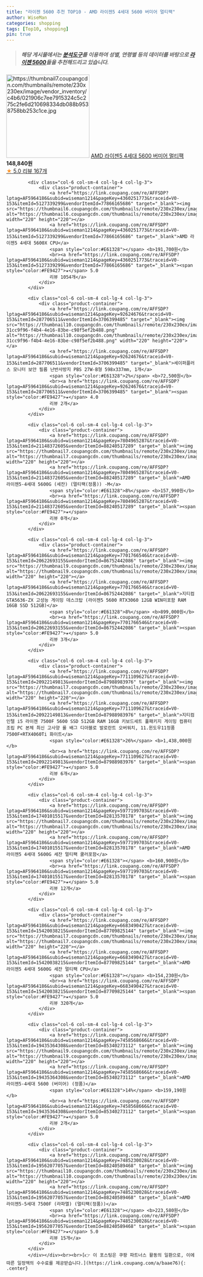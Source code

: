 ```yaml
---
title: "라이젠 5600 추천 TOP10 - AMD 라이젠5 4세대 5600 버미어 멀티팩"
author: WiseMan
categories: shopping
tags: [Top10, shopping]
pin: true
---
```


> ##### 해당 게시물에서는 [**분석도구**](https://itemscout.io/)를 이용하여 **성별**, **연령별** 등의 데이터를 바탕으로 [**라이젠 5600**](https://link.coupang.com/a/baae76)들을 추천해드리고 있습니다.
<div class="container"><div class="row">
            <div class="col-6 col-sm-4 col-lg-4 col-lg-3">
                <div class="product-container">
                    <a href="https://link.coupang.com/re/AFFSDP?lptag=AF5964186&subid=wiseman1214&pageKey=7683487524&traceid=V0-153&itemId=10847810366&vendorItemId=81182209631" target="_blank"><img src="https://thumbnail7.coupangcdn.com/thumbnails/remote/230x230ex/image/vendor_inventory/c4b6/021906c7ee7915324c5c275c2fe6d210698334db088b9538758bb253c1ce.jpg" alt="https://thumbnail7.coupangcdn.com/thumbnails/remote/230x230ex/image/vendor_inventory/c4b6/021906c7ee7915324c5c275c2fe6d210698334db088b9538758bb253c1ce.jpg" width="220" height="220"></a>
                    <a href="https://link.coupang.com/re/AFFSDP?lptag=AF5964186&subid=wiseman1214&pageKey=7683487524&traceid=V0-153&itemId=10847810366&vendorItemId=81182209631" target="_blank">AMD 라이젠5 4세대 5600 버미어 멀티팩</a>
                    <span style="color:#E61328"></span> <b>148,840원</b>
                    <br><a href="https://link.coupang.com/re/AFFSDP?lptag=AF5964186&subid=wiseman1214&pageKey=7683487524&traceid=V0-153&itemId=10847810366&vendorItemId=81182209631" target="_blank"><span style="color:#FE9427">★</span> 5.0
                    리뷰 167개</a>
                </div>
            </div>
            
            <div class="col-6 col-sm-4 col-lg-4 col-lg-3">
                <div class="product-container">
                    <a href="https://link.coupang.com/re/AFFSDP?lptag=AF5964186&subid=wiseman1214&pageKey=4360251773&traceid=V0-153&itemId=5127339299&vendorItemId=77866165686" target="_blank"><img src="https://thumbnail6.coupangcdn.com/thumbnails/remote/230x230ex/image/vendor_inventory/910a/47e4243b1ce71e188d3943ddaa1695b63fda74e6c1281b33801ed7426469.jpg" alt="https://thumbnail6.coupangcdn.com/thumbnails/remote/230x230ex/image/vendor_inventory/910a/47e4243b1ce71e188d3943ddaa1695b63fda74e6c1281b33801ed7426469.jpg" width="220" height="220"></a>
                    <a href="https://link.coupang.com/re/AFFSDP?lptag=AF5964186&subid=wiseman1214&pageKey=4360251773&traceid=V0-153&itemId=5127339299&vendorItemId=77866165686" target="_blank">AMD 라이젠5 4세대 5600X CPU</a>
                    <span style="color:#E61328"></span> <b>191,700원</b>
                    <br><a href="https://link.coupang.com/re/AFFSDP?lptag=AF5964186&subid=wiseman1214&pageKey=4360251773&traceid=V0-153&itemId=5127339299&vendorItemId=77866165686" target="_blank"><span style="color:#FE9427">★</span> 5.0
                    리뷰 1054개</a>
                </div>
            </div>
            
            <div class="col-6 col-sm-4 col-lg-4 col-lg-3">
                <div class="product-container">
                    <a href="https://link.coupang.com/re/AFFSDP?lptag=AF5964186&subid=wiseman1214&pageKey=92624676&traceid=V0-153&itemId=287706511&vendorItemId=3706399485" target="_blank"><img src="https://thumbnail10.coupangcdn.com/thumbnails/remote/230x230ex/image/retail/images/1710130171709836-31cc9f96-f4b4-4e16-83be-c98f5ef2b488.png" alt="https://thumbnail10.coupangcdn.com/thumbnails/remote/230x230ex/image/retail/images/1710130171709836-31cc9f96-f4b4-4e16-83be-c98f5ef2b488.png" width="220" height="220"></a>
                    <a href="https://link.coupang.com/re/AFFSDP?lptag=AF5964186&subid=wiseman1214&pageKey=92624676&traceid=V0-153&itemId=287706511&vendorItemId=3706399485" target="_blank">세이퍼플러스 모니터 보안 필름 난반사방지 PBS 27W-B형 598x337mm, 1개</a>
                    <span style="color:#E61328">2%</span> <b>72,500원</b>
                    <br><a href="https://link.coupang.com/re/AFFSDP?lptag=AF5964186&subid=wiseman1214&pageKey=92624676&traceid=V0-153&itemId=287706511&vendorItemId=3706399485" target="_blank"><span style="color:#FE9427">★</span> 4.0
                    리뷰 2개</a>
                </div>
            </div>
            
            <div class="col-6 col-sm-4 col-lg-4 col-lg-3">
                <div class="product-container">
                    <a href="https://link.coupang.com/re/AFFSDP?lptag=AF5964186&subid=wiseman1214&pageKey=7804965287&traceid=V0-153&itemId=21148372605&vendorItemId=88240517289" target="_blank"><img src="https://thumbnail7.coupangcdn.com/thumbnails/remote/230x230ex/image/vendor_inventory/16ad/6c24580c416a1ddbec5d2c7969405ad0704e4330975d6a46bea21a1b649a.png" alt="https://thumbnail7.coupangcdn.com/thumbnails/remote/230x230ex/image/vendor_inventory/16ad/6c24580c416a1ddbec5d2c7969405ad0704e4330975d6a46bea21a1b649a.png" width="220" height="220"></a>
                    <a href="https://link.coupang.com/re/AFFSDP?lptag=AF5964186&subid=wiseman1214&pageKey=7804965287&traceid=V0-153&itemId=21148372605&vendorItemId=88240517289" target="_blank">AMD 라이젠5-4세대 5600G (세잔) (멀티팩(정품)) -M</a>
                    <span style="color:#E61328">8%</span> <b>157,990원</b>
                    <br><a href="https://link.coupang.com/re/AFFSDP?lptag=AF5964186&subid=wiseman1214&pageKey=7804965287&traceid=V0-153&itemId=21148372605&vendorItemId=88240517289" target="_blank"><span style="color:#FE9427">★</span> 
                    리뷰 0개</a>
                </div>
            </div>
            
            <div class="col-6 col-sm-4 col-lg-4 col-lg-3">
                <div class="product-container">
                    <a href="https://link.coupang.com/re/AFFSDP?lptag=AF5964186&subid=wiseman1214&pageKey=7701766546&traceid=V0-153&itemId=20622693155&vendorItemId=86752442086" target="_blank"><img src="https://thumbnail9.coupangcdn.com/thumbnails/remote/230x230ex/image/vendor_inventory/9484/203b683eef08131d419ac2db7a8e9e84115e8e3d60397a2e3d8639cfdf8b.jpg" alt="https://thumbnail9.coupangcdn.com/thumbnails/remote/230x230ex/image/vendor_inventory/9484/203b683eef08131d419ac2db7a8e9e84115e8e3d60397a2e3d8639cfdf8b.jpg" width="220" height="220"></a>
                    <a href="https://link.coupang.com/re/AFFSDP?lptag=AF5964186&subid=wiseman1214&pageKey=7701766546&traceid=V0-153&itemId=20622693155&vendorItemId=86752442086" target="_blank">지티컴 GTA5636-ZX 고성능 게이밍 데스크탑 (라이젠5 5600 RTX3060 12GB WIN미포함 RAM 16GB SSD 512GB)</a>
                    <span style="color:#E61328">8%</span> <b>899,000원</b>
                    <br><a href="https://link.coupang.com/re/AFFSDP?lptag=AF5964186&subid=wiseman1214&pageKey=7701766546&traceid=V0-153&itemId=20622693155&vendorItemId=86752442086" target="_blank"><span style="color:#FE9427">★</span> 5.0
                    리뷰 3개</a>
                </div>
            </div>
            
            <div class="col-6 col-sm-4 col-lg-4 col-lg-3">
                <div class="product-container">
                    <a href="https://link.coupang.com/re/AFFSDP?lptag=AF5964186&subid=wiseman1214&pageKey=7711109627&traceid=V0-153&itemId=20922149813&vendorItemId=87988983976" target="_blank"><img src="https://thumbnail7.coupangcdn.com/thumbnails/remote/230x230ex/image/vendor_inventory/5d02/68646fb4d4e270afe3e29471c69fb58768baa39aab7472d93892f8d12cd1.jpg" alt="https://thumbnail7.coupangcdn.com/thumbnails/remote/230x230ex/image/vendor_inventory/5d02/68646fb4d4e270afe3e29471c69fb58768baa39aab7472d93892f8d12cd1.jpg" width="220" height="220"></a>
                    <a href="https://link.coupang.com/re/AFFSDP?lptag=AF5964186&subid=wiseman1214&pageKey=7711109627&traceid=V0-153&itemId=20922149813&vendorItemId=87988983976" target="_blank">지티컴 인텔 i5 라이젠 7500F 5600 SSD 512GB RAM 16GB 키보드세트 풀패키지 게이밍 컴퓨터 조립 PC 본체 최신 고사양 롤 배그 디아블로 발로란트 오버워치, 11.윈도우11정품 7500F+RTX4060Ti 화이트</a>
                    <span style="color:#E61328">26%</span> <b>1,438,000원</b>
                    <br><a href="https://link.coupang.com/re/AFFSDP?lptag=AF5964186&subid=wiseman1214&pageKey=7711109627&traceid=V0-153&itemId=20922149813&vendorItemId=87988983976" target="_blank"><span style="color:#FE9427">★</span> 5.0
                    리뷰 6개</a>
                </div>
            </div>
            
            <div class="col-6 col-sm-4 col-lg-4 col-lg-3">
                <div class="product-container">
                    <a href="https://link.coupang.com/re/AFFSDP?lptag=AF5964186&subid=wiseman1214&pageKey=5977199703&traceid=V0-153&itemId=17401015517&vendorItemId=82813570178" target="_blank"><img src="https://thumbnail7.coupangcdn.com/thumbnails/remote/230x230ex/image/vendor_inventory/c6fa/48ab98136acb4da5181519ed62b085506ed4c601a043a4492e903c6b6cf5.jpg" alt="https://thumbnail7.coupangcdn.com/thumbnails/remote/230x230ex/image/vendor_inventory/c6fa/48ab98136acb4da5181519ed62b085506ed4c601a043a4492e903c6b6cf5.jpg" width="220" height="220"></a>
                    <a href="https://link.coupang.com/re/AFFSDP?lptag=AF5964186&subid=wiseman1214&pageKey=5977199703&traceid=V0-153&itemId=17401015517&vendorItemId=82813570178" target="_blank">AMD 라이젠5 4세대 5600G 세잔 멀티팩 쿨러포함</a>
                    <span style="color:#E61328"></span> <b>160,900원</b>
                    <br><a href="https://link.coupang.com/re/AFFSDP?lptag=AF5964186&subid=wiseman1214&pageKey=5977199703&traceid=V0-153&itemId=17401015517&vendorItemId=82813570178" target="_blank"><span style="color:#FE9427">★</span> 5.0
                    리뷰 12개</a>
                </div>
            </div>
            
            <div class="col-6 col-sm-4 col-lg-4 col-lg-3">
                <div class="product-container">
                    <a href="https://link.coupang.com/re/AFFSDP?lptag=AF5964186&subid=wiseman1214&pageKey=6683490427&traceid=V0-153&itemId=15420038215&vendorItemId=87709825144" target="_blank"><img src="https://thumbnail7.coupangcdn.com/thumbnails/remote/230x230ex/image/vendor_inventory/c4b6/021906c7ee7915324c5c275c2fe6d210698334db088b9538758bb253c1ce.jpg" alt="https://thumbnail7.coupangcdn.com/thumbnails/remote/230x230ex/image/vendor_inventory/c4b6/021906c7ee7915324c5c275c2fe6d210698334db088b9538758bb253c1ce.jpg" width="220" height="220"></a>
                    <a href="https://link.coupang.com/re/AFFSDP?lptag=AF5964186&subid=wiseman1214&pageKey=6683490427&traceid=V0-153&itemId=15420038215&vendorItemId=87709825144" target="_blank">AMD 라이젠5 4세대 5600G 세잔 멀티팩 CPU</a>
                    <span style="color:#E61328"></span> <b>154,230원</b>
                    <br><a href="https://link.coupang.com/re/AFFSDP?lptag=AF5964186&subid=wiseman1214&pageKey=6683490427&traceid=V0-153&itemId=15420038215&vendorItemId=87709825144" target="_blank"><span style="color:#FE9427">★</span> 5.0
                    리뷰 320개</a>
                </div>
            </div>
            
            <div class="col-6 col-sm-4 col-lg-4 col-lg-3">
                <div class="product-container">
                    <a href="https://link.coupang.com/re/AFFSDP?lptag=AF5964186&subid=wiseman1214&pageKey=7458568666&traceid=V0-153&itemId=19435364308&vendorItemId=85340273112" target="_blank"><img src="https://thumbnail9.coupangcdn.com/thumbnails/remote/230x230ex/image/vendor_inventory/5aed/b38d81dd1701ffd46718a35e8266f07a62356bbebc6a101ce5e425eeff25.jpg" alt="https://thumbnail9.coupangcdn.com/thumbnails/remote/230x230ex/image/vendor_inventory/5aed/b38d81dd1701ffd46718a35e8266f07a62356bbebc6a101ce5e425eeff25.jpg" width="220" height="220"></a>
                    <a href="https://link.coupang.com/re/AFFSDP?lptag=AF5964186&subid=wiseman1214&pageKey=7458568666&traceid=V0-153&itemId=19435364308&vendorItemId=85340273112" target="_blank">AMD 라이젠5-4세대 5600 (버미어) (정품)</a>
                    <span style="color:#E61328">14%</span> <b>159,190원</b>
                    <br><a href="https://link.coupang.com/re/AFFSDP?lptag=AF5964186&subid=wiseman1214&pageKey=7458568666&traceid=V0-153&itemId=19435364308&vendorItemId=85340273112" target="_blank"><span style="color:#FE9427">★</span> 5.0
                    리뷰 2개</a>
                </div>
            </div>
            
            <div class="col-6 col-sm-4 col-lg-4 col-lg-3">
                <div class="product-container">
                    <a href="https://link.coupang.com/re/AFFSDP?lptag=AF5964186&subid=wiseman1214&pageKey=7485230028&traceid=V0-153&itemId=19562077057&vendorItemId=88240589468" target="_blank"><img src="https://thumbnail10.coupangcdn.com/thumbnails/remote/230x230ex/image/vendor_inventory/27dd/f5094cad09cedbae631a3d2502b1a0ccb191b81aa9052103db372cc5d225.png" alt="https://thumbnail10.coupangcdn.com/thumbnails/remote/230x230ex/image/vendor_inventory/27dd/f5094cad09cedbae631a3d2502b1a0ccb191b81aa9052103db372cc5d225.png" width="220" height="220"></a>
                    <a href="https://link.coupang.com/re/AFFSDP?lptag=AF5964186&subid=wiseman1214&pageKey=7485230028&traceid=V0-153&itemId=19562077057&vendorItemId=88240589468" target="_blank">AMD 라이젠5-5세대 7500F (라파엘) (멀티팩(정품))</a>
                    <span style="color:#E61328"></span> <b>223,580원</b>
                    <br><a href="https://link.coupang.com/re/AFFSDP?lptag=AF5964186&subid=wiseman1214&pageKey=7485230028&traceid=V0-153&itemId=19562077057&vendorItemId=88240589468" target="_blank"><span style="color:#FE9427">★</span> 5.0
                    리뷰 15개</a>
                </div>
            </div>
            </div></div><br><br>[👉 이 포스팅은 쿠팡 파트너스 활동의 일환으로, 이에 따른 일정액의 수수료를 제공받습니다.](https://link.coupang.com/a/baae76){: .center}